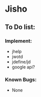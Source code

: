 # Jisho
## To Do list:
### Implement:
* jhelp
* jwotd
* jdefine/jd
* google api?

### Known Bugs:
* None